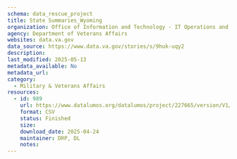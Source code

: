 ```yaml
---
schema: data_rescue_project 
title: State Summaries_Wyoming
organization: Office of Information and Technology - IT Operations and Services (ITOPS)
agency: Department of Veterans Affairs
websites: data.va.gov
data_source: https://www.data.va.gov/stories/s/9huk-uqy2
description: 
last_modified: 2025-05-13
metadata_available: No
metadata_url: 
category:
  - Military & Veterans Affairs 
resources:
  - id: 989
    url: https://www.datalumos.org/datalumos/project/227665/version/V1/view
    format: CSV
    status: Finished
    size: 
    download_date: 2025-04-24
    maintainer: DRP, DL
    notes: 
---
```

